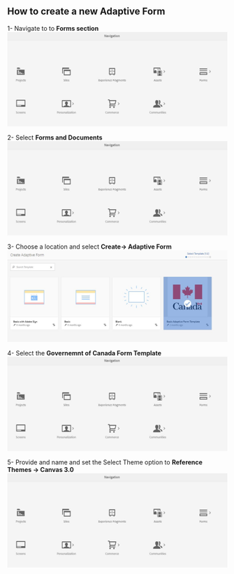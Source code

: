 ## How to create a new Adaptive Form


1- Navigate to to **Forms section** 
<BR>
![GCHome](https://raw.githubusercontent.com/adobe/aemwettemplates/main/assets/Forms.JPG)
<br>

2- Select **Forms and Documents** 
<BR>
![GCHome](https://raw.githubusercontent.com/adobe/aemwettemplates/main/assets/Forms.JPG)
<br>

3- Choose a location and select **Create-> Adaptive Form** 
<BR>
![GCHome](https://raw.githubusercontent.com/adobe/aemwettemplates/main/assets/NewAF.JPG)
<br>

4- Select the **Governemnt of Canada Form Template** 
<BR>
![GCHome](https://raw.githubusercontent.com/adobe/aemwettemplates/main/assets/Forms.JPG)
<br>

5- Provide and name and set the Select Theme option to **Reference Themes -> Canvas 3.0** 
<BR>
![GCHome](https://raw.githubusercontent.com/adobe/aemwettemplates/main/assets/Forms.JPG)
<br>
